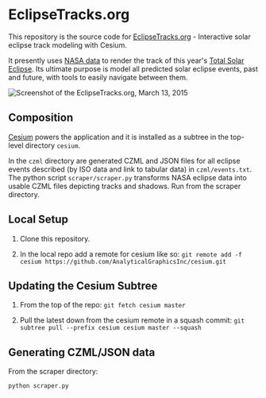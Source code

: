 # EclipseTracks.org

This repository is the source code for [EclipseTracks.org](http://eclipsetracks.org) - Interactive solar eclipse track modeling with Cesium.

It presently uses [NASA data](http://eclipse.gsfc.nasa.gov/SEpath/SEpath2001/SE2015Mar20Tpath.html) to render the track of this year's [Total Solar Eclipse](http://eclipse.gsfc.nasa.gov/SEgoogle/SEgoogle2001/SE2015Mar20Tgoogle.html). Its ultimate purpose is model all predicted solar eclipse events, past and future, with tools to easily navigate between them.

![Screenshot of the EclipseTracks.org, March 13, 2015](http://i.imgur.com/ezfdH04.png)

## Composition

[Cesium](https://github.com/AnalyticalGraphicsInc/cesium) powers the application and it is installed as a subtree in the top-level directory `cesium`.

In the `czml` directory are generated CZML and JSON files for all eclipse events described (by ISO data and link to tabular data) in `czml/events.txt`. The python script `scraper/scraper.py` transforms NASA eclipse data into usable CZML files depicting tracks and shadows. Run from the scraper directory.

## Local Setup

1. Clone this repository.

2. In the local repo add a remote for cesium like so:
`git remote add -f cesium https://github.com/AnalyticalGraphicsInc/cesium.git`

## Updating the Cesium Subtree

1. From the top of the repo:
  `git fetch cesium master`

2. Pull the latest down from the cesium remote in a squash commit:
  `git subtree pull --prefix cesium cesium master --squash`

## Generating CZML/JSON data

From the scraper directory:

`python scraper.py`
